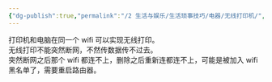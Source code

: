 ```yaml
---
{"dg-publish":true,"permalink":"/2 生活与娱乐/生活琐事技巧/电器/无线打印机/","title":"无线打印机"}
---
```



打印机和电脑在同一个 wifi 可以实现无线打印。  
无线打印不能突然断网，不然传数据传不过去。  
突然断网之后那个 wifi 都连不上，删除之后重新连都连不上，可能是被加入 wifi 黑名单了，需要重启路由器。

